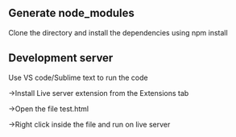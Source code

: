 ## Generate node_modules

Clone the directory and install the dependencies using npm install

## Development server

Use VS code/Sublime text to run the code

->Install Live server extension from the Extensions tab

->Open the file test.html

->Right click inside the file and run on live server
